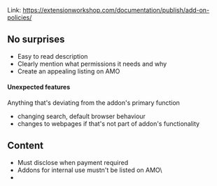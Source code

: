 Link: https://extensionworkshop.com/documentation/publish/add-on-policies/

## No surprises
- Easy to read description
- Clearly mention what permissions it needs and why
- Create an appealing listing on AMO

#### Unexpected features
Anything that's deviating from the addon's primary function
- changing search, default browser behaviour
- changes to webpages if that's not part of addon's functionality

## Content

- Must disclose when payment required
- Addons for internal use mustn't be listed on AMO\
- 